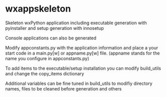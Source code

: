 wxappskeleton
=============

Skeleton wxPython application including executable generation
with pyinstaller and setup generation with innosetup

Console applications can also be generated

Modify appconstants.py with the application information and
place a your start code in a main.py[w] or appname.py[w] file.
(appname stands for the name you configure in appconstants.py)

To add items to the executable/setup installation you can
modify build_utils and change the copy_items dictionary

Additional variables can be fine tuned in build_utils to
modifiy directory names, files to be cleaned before generation
and others

